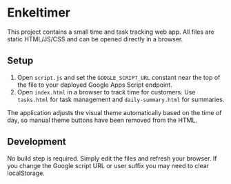 # Enkeltimer

This project contains a small time and task tracking web app. All files are static
HTML/JS/CSS and can be opened directly in a browser.

## Setup
1. Open `script.js` and set the `GOOGLE_SCRIPT_URL` constant near the top of the file to
your deployed Google Apps Script endpoint.
2. Open `index.html` in a browser to track time for customers. Use `tasks.html` for
task management and `daily-summary.html` for summaries.

The application adjusts the visual theme automatically based on the time of day,
so manual theme buttons have been removed from the HTML.

## Development
No build step is required. Simply edit the files and refresh your browser. If you
change the Google script URL or user suffix you may need to clear localStorage.
